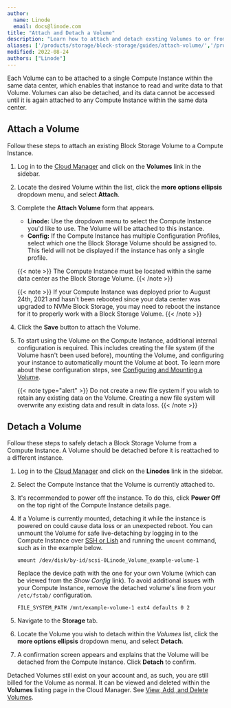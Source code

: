 ```yaml
---
author:
  name: Linode
  email: docs@linode.com
title: "Attach and Detach a Volume"
description: "Learn how to attach and detach exsting Volumes to or from Compute Instances."
aliases: ['/products/storage/block-storage/guides/attach-volume/','/products/storage/block-storage/guides/detach-volume/']
modified: 2022-08-24
authors: ["Linode"]
---
```


Each Volume can to be attached to a single Compute Instance within the same data center, which enables that instance to read and write data to that Volume. Volumes can also be detached, and its data cannot be accessed until it is again attached to any Compute Instance within the same data center.

## Attach a Volume

Follow these steps to attach an existing Block Storage Volume to a Compute Instance.

1.  Log in to the [Cloud Manager](https://cloud.linode.com/linodes) and click on the **Volumes** link in the sidebar.

1.  Locate the desired Volume within the list, click the **more options ellipsis** dropdown menu, and select **Attach**.

1.  Complete the **Attach Volume** form that appears.

    - **Linode:** Use the dropdown menu to select the Compute Instance you'd like to use. The Volume will be attached to this instance.
    - **Config:** If the Compute Instance has multiple Configuration Profiles, select which one the Block Storage Volume should be assigned to. This field will not be displayed if the instance has only a single profile.

    {{< note >}}
    The Compute Instance must be located within the same data center as the Block Storage Volume.
    {{< /note >}}

    {{< note >}}
    If your Compute Instance was deployed prior to August 24th, 2021 and hasn't been rebooted since your data center was upgraded to NVMe Block Storage, you may need to reboot the instance for it to properly work with a Block Storage Volume.
    {{< /note >}}

1.  Click the **Save** button to attach the Volume.

1.  To start using the Volume on the Compute Instance, additional internal configuration is required. This includes creating the file system (if the Volume hasn't been used before), mounting the Volume, and configuring your instance to automatically mount the Volume at boot. To learn more about these configuration steps, see [Configuring and Mounting a Volume](/docs/products/storage/block-storage/guides/configure-volume/).

    {{< note type="alert" >}}
    Do not create a new file system if you wish to retain any existing data on the Volume. Creating a new file system will overwrite any existing data and result in data loss.
    {{< /note >}}

## Detach a Volume

Follow these steps to safely detach a Block Storage Volume from a Compute Instance. A Volume should be detached before it is reattached to a different instance.

1. Log in to the [Cloud Manager](https://cloud.linode.com/linodes) and click on the **Linodes** link in the sidebar.

1. Select the Compute Instance that the Volume is currently attached to.

1. It's recommended to power off the instance. To do this, click **Power Off** on the top right of the Compute Instance details page.

1.  If a Volume is currently mounted, detaching it while the instance is powered on could cause data loss or an unexpected reboot. You can unmount the Volume for safe live-detaching by logging in to the Compute Instance over [SSH or Lish](/docs/products/compute/compute-instances/guides/set-up-and-secure/#connect-to-the-instance) and running the `umount` command, such as in the example below.

        umount /dev/disk/by-id/scsi-0Linode_Volume_example-volume-1

    Replace the device path with the one for your own Volume (which can be viewed from the *Show Config* link). To avoid additional issues with your Compute Instance, remove the detached volume's line from your `/etc/fstab/` configuration.

        FILE_SYSTEM_PATH /mnt/example-volume-1 ext4 defaults 0 2

1. Navigate to the **Storage** tab.

1. Locate the Volume you wish to detach within the *Volumes* list, click the **more options ellipsis** dropdown menu, and select **Detach**.

1. A confirmation screen appears and explains that the Volume will be detached from the Compute Instance. Click **Detach** to confirm.

Detached Volumes still exist on your account and, as such, you are still billed for the Volume as normal. It can be viewed and deleted within the **Volumes** listing page in the Cloud Manager. See [View, Add, and Delete Volumes](/docs/products/storage/block-storage/guides/manage-volumes/).